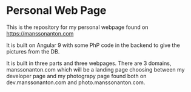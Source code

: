 # Personal Web Page

This is the repository for my personal webpage found on https://manssonanton.com

It is built on Angular 9 with some PhP code in the backend to give the pictures from the DB.

It is built in three parts and three webpages. There are 3 domains, manssonanton.com which will be a landing page choosing between my developer page and my photograpy page found both on dev.manssonanton.com and photo.manssonanton.com.

